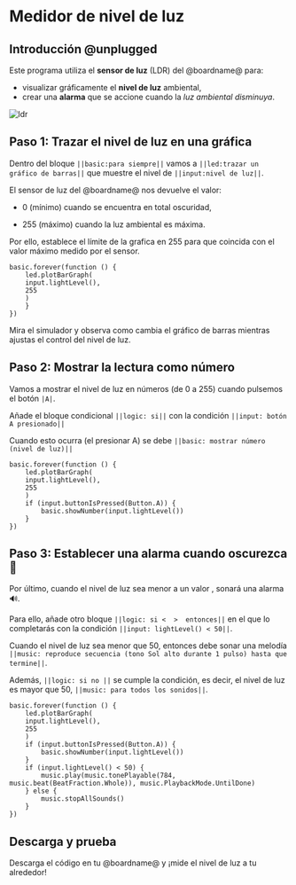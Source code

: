 # Medidor de nivel de luz

## Introducción @unplugged

Este programa utiliza el **sensor de luz** (LDR) del @boardname@ para:

* visualizar gráficamente el **nivel de luz** ambiental,
* crear una **alarma** que se accione cuando la *luz ambiental disminuya*.

![ldr](/static/Luz.png)


## Paso 1: Trazar el nivel de luz en una gráfica

Dentro del bloque ``||basic:para siempre||`` vamos a  ``||led:trazar un gráfico de barras||`` que muestre el nivel de  ``||input:nivel de luz||``. 

El sensor de luz del @boardname@ nos devuelve el valor:

* 0 (mínimo) cuando se encuentra en total oscuridad,

* 255 (máximo) cuando la luz ambiental es máxima.

Por ello, establece el límite de la grafica en 255 para que coincida con el valor máximo medido por el sensor.

```blocks
basic.forever(function () {
    led.plotBarGraph(
    input.lightLevel(),
    255
    )
    }
})
```

Mira el simulador y observa como cambia el gráfico de barras mientras ajustas el control del nivel de luz.

## Paso 2: Mostrar la lectura como número

Vamos a mostrar el nivel de luz en números (de 0 a 255) cuando pulsemos el botón ``|A|``.

Añade el bloque condicional ``||logic: si||`` con la condición ``||input: botón A presionado||`` 

Cuando esto ocurra (el presionar A) se debe ``||basic: mostrar número (nivel de luz)||``

```blocks
basic.forever(function () {
    led.plotBarGraph(
    input.lightLevel(),
    255
    )
    if (input.buttonIsPressed(Button.A)) {
        basic.showNumber(input.lightLevel())
    }
})
```

## Paso 3: Establecer una alarma cuando oscurezca 🌃

Por último, cuando el nivel de luz sea menor a un valor , sonará una alarma 🔊.

Para ello, añade otro bloque ``||logic: si <  >  entonces||`` en el que lo completarás con la condición ``||input: lightLevel() < 50||``.

Cuando el nivel de luz sea menor que 50, entonces debe sonar una melodía ``||music: reproduce secuencia (tono Sol alto durante 1 pulso) hasta que termine||``.

Además, ``||logic: si no ||`` se cumple la condición, es decir, el nivel de luz es mayor que 50, ``||music: para todos los sonidos||``.

```blocks
basic.forever(function () {
    led.plotBarGraph(
    input.lightLevel(),
    255
    )
    if (input.buttonIsPressed(Button.A)) {
        basic.showNumber(input.lightLevel())
    }
    if (input.lightLevel() < 50) {
        music.play(music.tonePlayable(784, music.beat(BeatFraction.Whole)), music.PlaybackMode.UntilDone)
    } else {
        music.stopAllSounds()
    }
})
```


## Descarga y prueba

Descarga el código en tu @boardname@ y ¡mide el nivel de luz a tu alrededor!
